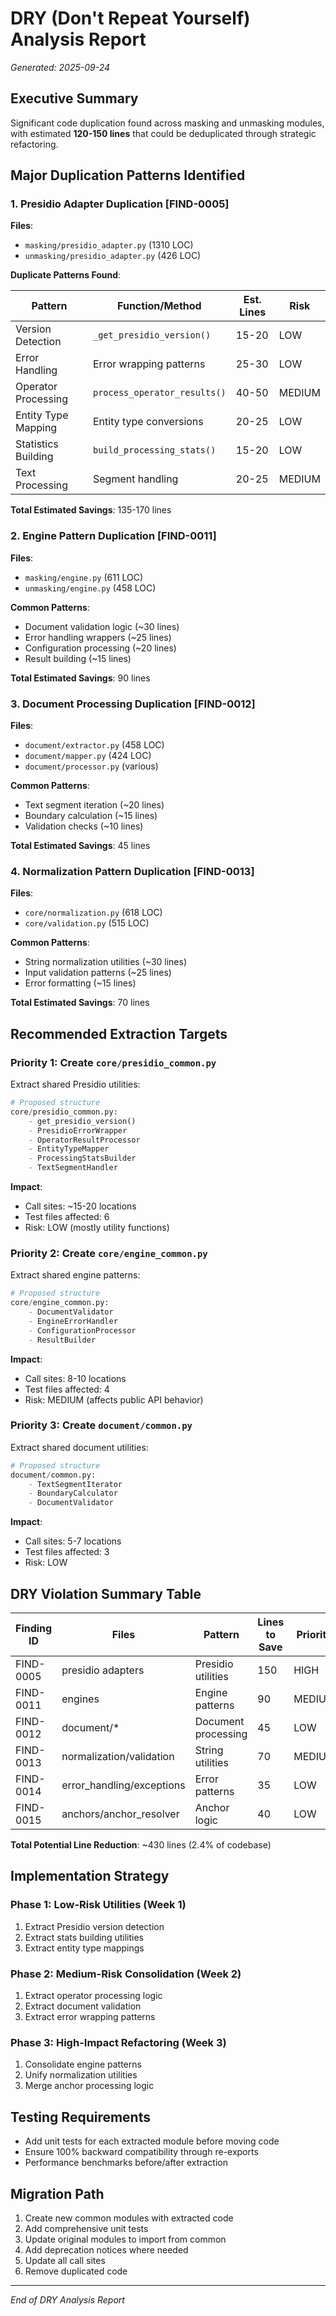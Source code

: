 # DRY (Don't Repeat Yourself) Analysis Report
*Generated: 2025-09-24*

## Executive Summary
Significant code duplication found across masking and unmasking modules, with estimated **120-150 lines** that could be deduplicated through strategic refactoring.

## Major Duplication Patterns Identified

### 1. Presidio Adapter Duplication [FIND-0005]
**Files**:
- `masking/presidio_adapter.py` (1310 LOC)
- `unmasking/presidio_adapter.py` (426 LOC)

**Duplicate Patterns Found**:

| Pattern | Function/Method | Est. Lines | Risk |
|---------|----------------|------------|------|
| Version Detection | `_get_presidio_version()` | 15-20 | LOW |
| Error Handling | Error wrapping patterns | 25-30 | LOW |
| Operator Processing | `process_operator_results()` | 40-50 | MEDIUM |
| Entity Type Mapping | Entity type conversions | 20-25 | LOW |
| Statistics Building | `build_processing_stats()` | 15-20 | LOW |
| Text Processing | Segment handling | 20-25 | MEDIUM |

**Total Estimated Savings**: 135-170 lines

### 2. Engine Pattern Duplication [FIND-0011]
**Files**:
- `masking/engine.py` (611 LOC)
- `unmasking/engine.py` (458 LOC)

**Common Patterns**:
- Document validation logic (~30 lines)
- Error handling wrappers (~25 lines)
- Configuration processing (~20 lines)
- Result building (~15 lines)

**Total Estimated Savings**: 90 lines

### 3. Document Processing Duplication [FIND-0012]
**Files**:
- `document/extractor.py` (458 LOC)
- `document/mapper.py` (424 LOC)
- `document/processor.py` (various)

**Common Patterns**:
- Text segment iteration (~20 lines)
- Boundary calculation (~15 lines)
- Validation checks (~10 lines)

**Total Estimated Savings**: 45 lines

### 4. Normalization Pattern Duplication [FIND-0013]
**Files**:
- `core/normalization.py` (618 LOC)
- `core/validation.py` (515 LOC)

**Common Patterns**:
- String normalization utilities (~30 lines)
- Input validation patterns (~25 lines)
- Error formatting (~15 lines)

**Total Estimated Savings**: 70 lines

## Recommended Extraction Targets

### Priority 1: Create `core/presidio_common.py`
Extract shared Presidio utilities:
```python
# Proposed structure
core/presidio_common.py:
    - get_presidio_version()
    - PresidioErrorWrapper
    - OperatorResultProcessor
    - EntityTypeMapper
    - ProcessingStatsBuilder
    - TextSegmentHandler
```

**Impact**:
- Call sites: ~15-20 locations
- Test files affected: 6
- Risk: LOW (mostly utility functions)

### Priority 2: Create `core/engine_common.py`
Extract shared engine patterns:
```python
# Proposed structure
core/engine_common.py:
    - DocumentValidator
    - EngineErrorHandler
    - ConfigurationProcessor
    - ResultBuilder
```

**Impact**:
- Call sites: 8-10 locations
- Test files affected: 4
- Risk: MEDIUM (affects public API behavior)

### Priority 3: Create `document/common.py`
Extract shared document utilities:
```python
# Proposed structure
document/common.py:
    - TextSegmentIterator
    - BoundaryCalculator
    - DocumentValidator
```

**Impact**:
- Call sites: 5-7 locations
- Test files affected: 3
- Risk: LOW

## DRY Violation Summary Table

| Finding ID | Files | Pattern | Lines to Save | Priority | Risk |
|------------|-------|---------|---------------|----------|------|
| FIND-0005 | presidio adapters | Presidio utilities | 150 | HIGH | LOW |
| FIND-0011 | engines | Engine patterns | 90 | MEDIUM | MEDIUM |
| FIND-0012 | document/* | Document processing | 45 | LOW | LOW |
| FIND-0013 | normalization/validation | String utilities | 70 | MEDIUM | LOW |
| FIND-0014 | error_handling/exceptions | Error patterns | 35 | LOW | LOW |
| FIND-0015 | anchors/anchor_resolver | Anchor logic | 40 | LOW | MEDIUM |

**Total Potential Line Reduction**: ~430 lines (2.4% of codebase)

## Implementation Strategy

### Phase 1: Low-Risk Utilities (Week 1)
1. Extract Presidio version detection
2. Extract stats building utilities
3. Extract entity type mappings

### Phase 2: Medium-Risk Consolidation (Week 2)
1. Extract operator processing logic
2. Extract document validation
3. Extract error wrapping patterns

### Phase 3: High-Impact Refactoring (Week 3)
1. Consolidate engine patterns
2. Unify normalization utilities
3. Merge anchor processing logic

## Testing Requirements
- Add unit tests for each extracted module before moving code
- Ensure 100% backward compatibility through re-exports
- Performance benchmarks before/after extraction

## Migration Path
1. Create new common modules with extracted code
2. Add comprehensive unit tests
3. Update original modules to import from common
4. Add deprecation notices where needed
5. Update all call sites
6. Remove duplicated code

---
*End of DRY Analysis Report*